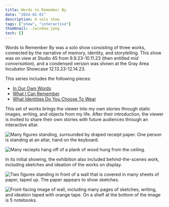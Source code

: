 ```yaml
---
title: Words to Remember By
date: "2024-01-01"
description: A solo show
tags: ["show", "interactive"]
thumbnail: ./window.jpeg
tech: []
---
```

Words to Remember By was a solo show consisting of three works, connected by the narrative of memory, identity, and storytelling. This show was on view at Studio 45 from 9.9.23-10.11.23 (then entitled *mid conversation*), and a condensed version was shown at the Gray Area Incubator Showcase 12.13.23-12.14.23. 

This series includes the following pieces: 
- [In Our Own Words](https://www.leiac.me/content/2023/2023-05-04_in-our-own-words/) 
- [What I Can Remember](https://www.leiac.me/content/2022/2022-12-17_what-i-can-remember/)
- [What Identities Do You Choose To Wear](https://www.leiac.me/content/2022/2022-12-09_what-identities-do-you-wear/)


This set of works brings the viewer into my own stories through static images, writing, and objects from my life. After their introduction, the viewer is invited to share their own stories with future audiences through an interactive altar. 

![Many figures standing, surrounded by draped receipt paper. One person is standing at an altar, hand on the keyboard.](./overhead.jpeg)

![Many reciepts hang off of a plank of wood hung from the ceiling.](./forest.jpeg)

In its initial showing, the exhibition also included behind-the-scenes work, including sketches and ideation of the works on display. 

![Two figures standing in front of a wall that is covered in many sheets of paper, taped up. The paper appears to show sketches.](./wall.jpeg)

![Front-facing image of wall, including many pages of sketches, writing, and ideation taped with orange tape. On a shelf at the bottom of the image is 5 notebooks.](./wall_focused.jpeg)